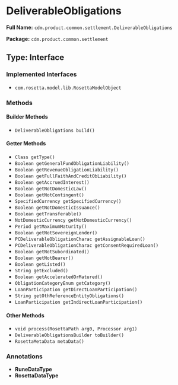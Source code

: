 # DeliverableObligations

**Full Name:** `cdm.product.common.settlement.DeliverableObligations`

**Package:** `cdm.product.common.settlement`

## Type: Interface

### Implemented Interfaces

- `com.rosetta.model.lib.RosettaModelObject`

### Methods

#### Builder Methods

- `DeliverableObligations build()`

#### Getter Methods

- `Class getType()`
- `Boolean getGeneralFundObligationLiability()`
- `Boolean getRevenueObligationLiability()`
- `Boolean getFullFaithAndCreditObLiability()`
- `Boolean getAccruedInterest()`
- `Boolean getNotDomesticLaw()`
- `Boolean getNotContingent()`
- `SpecifiedCurrency getSpecifiedCurrency()`
- `Boolean getNotDomesticIssuance()`
- `Boolean getTransferable()`
- `NotDomesticCurrency getNotDomesticCurrency()`
- `Period getMaximumMaturity()`
- `Boolean getNotSovereignLender()`
- `PCDeliverableObligationCharac getAssignableLoan()`
- `PCDeliverableObligationCharac getConsentRequiredLoan()`
- `Boolean getNotSubordinated()`
- `Boolean getNotBearer()`
- `Boolean getListed()`
- `String getExcluded()`
- `Boolean getAcceleratedOrMatured()`
- `ObligationCategoryEnum getCategory()`
- `LoanParticipation getDirectLoanParticipation()`
- `String getOthReferenceEntityObligations()`
- `LoanParticipation getIndirectLoanParticipation()`

#### Other Methods

- `void process(RosettaPath arg0, Processor arg1)`
- `DeliverableObligationsBuilder toBuilder()`
- `RosettaMetaData metaData()`

### Annotations

- **RuneDataType**
- **RosettaDataType**

